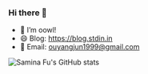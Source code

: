### Hi there 👋

- 🔭 I’m oowl!
- 😄 Blog: https://blog.stdin.in
- 💬 Email: ouyangjun1999@gmail.com

![Samina Fu's GitHub stats](https://github-readme-stats.vercel.app/api?username=oowl&show_icons=true&theme=cobalt)
<!--
**oowl/oowl** is a ✨ _special_ ✨ repository because its `README.md` (this file) appears on your GitHub profile.

Here are some ideas to get you started:

- 🔭 I’m currently working on ...
- 🌱 I’m currently learning ...
- 👯 I’m looking to collaborate on ...
- 🤔 I’m looking for help with ...
- 💬 Ask me about ...
- 📫 How to reach me: ...
- 😄 Pronouns: ...
- ⚡ Fun fact: ...
-->
